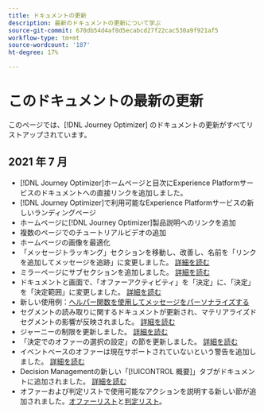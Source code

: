 ```yaml
---
title: ドキュメントの更新
description: 最新のドキュメントの更新について学ぶ
source-git-commit: 670db54d4af8d5ecabcd27f22cac530a9f921af5
workflow-type: tm+mt
source-wordcount: '187'
ht-degree: 17%

---
```



# このドキュメントの最新の更新

このページでは、[!DNL Journey Optimizer] のドキュメントの更新がすべてリストアップされています。


## 2021 年 7 月

* [!DNL Journey Optimizer]ホームページと目次にExperience Platformサービスのドキュメントへの直接リンクを追加しました。
* [!DNL Journey Optimizer]で利用可能なExperience Platformサービスの新しいランディングページ
* ホームページに[!DNL Journey Optimizer]製品説明へのリンクを追加
* 複数のページでのチュートリアルビデオの追加
* ホームページの画像を最適化
* 「メッセージトラッキング」セクションを移動し、改善し、名前を「リンクを追加してメッセージを追跡」に変更しました。 [詳細を読む](message-tracking.md)
* ミラーページにサブセクションを追加しました。 [詳細を読む](message-tracking.md#mirror-page)
* ドキュメントと画面で、「オファーアクティビティ」を「決定」に、「決定」を「決定範囲」に変更しました。 [詳細を読む](offers/get-started/starting-offer-decisioning.md)
* 新しい使用例：[ヘルパー関数を使用してメッセージをパーソナライズする](personalization/personalization-use-case-helper-functions.md)
* セグメントの読み取りに関するドキュメントが更新され、マテリアライズドセグメントの影響が反映されました。 [詳細を読む](building-journeys/read-segment.md)
* ジャーニーの制限を更新しました。 [詳細を読む](building-journeys/limitations.md)
* 「決定でのオファーの選択の設定」の節を更新しました。 [詳細を読む](offers/offer-activities/configure-offer-selection.md)
* イベントベースのオファーは現在サポートされていないという警告を追加しました。 [詳細を読む](offers/offer-library/creating-personalized-offers.md#eligibility)
* Decision Managementの新しい「[!UICONTROL 概要]」タブがドキュメントに追加されました。 [詳細を読む](offers/get-started/user-interface.md#overview)
* オファーおよび判定リストで使用可能なアクションを説明する新しい節が追加されました。[オファーリスト](offers/offer-library/creating-personalized-offers.md#offer-list)と[判定リスト](offers/offer-activities/create-offer-activities.md#decision-list)。
